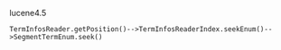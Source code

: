 lucene4.5   
```
TermInfosReader.getPosition()-->TermInfosReaderIndex.seekEnum()-->SegmentTermEnum.seek()
```
